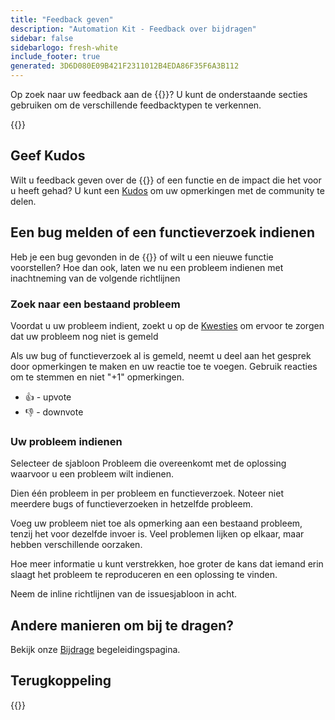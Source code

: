 ```yaml
---
title: "Feedback geven"
description: "Automation Kit - Feedback over bijdragen"
sidebar: false
sidebarlogo: fresh-white
include_footer: true
generated: 3D6D080E09B421F2311012B4EDA86F35F6A3B112
---
```


Op zoek naar uw feedback aan de {{<product-name>}}? U kunt de onderstaande secties gebruiken om de verschillende feedbacktypen te verkennen.

{{<toc>}}

## Geef Kudos

Wilt u feedback geven over de {{<product-name>}} of een functie en de impact die het voor u heeft gehad? U kunt een [Kudos](https://github.com/microsoft/powercat-automation-kit/issues/new?assignees=&labels=automation-kit%2Ckudos&template=4-automation-kit-kudos.yml&title=%5BAutomation+Kit+-+Kudos%5D+Your+summary) om uw opmerkingen met de community te delen.

## Een bug melden of een functieverzoek indienen

Heb je een bug gevonden in de {{<product-name>}} of wilt u een nieuwe functie voorstellen? Hoe dan ook, laten we nu een probleem indienen met inachtneming van de volgende richtlijnen

### Zoek naar een bestaand probleem

Voordat u uw probleem indient, zoekt u op de [Kwesties](https://github.com/microsoft/automation-kit/issues) om ervoor te zorgen dat uw probleem nog niet is gemeld

Als uw bug of functieverzoek al is gemeld, neemt u deel aan het gesprek door opmerkingen te maken en uw reactie toe te voegen. Gebruik reacties om te stemmen en niet "+1" opmerkingen.

- 👍 - upvote
- 👎 - downvote

### Uw probleem indienen

Selecteer de sjabloon Probleem die overeenkomt met de oplossing waarvoor u een probleem wilt indienen.

Dien één probleem in per probleem en functieverzoek. Noteer niet meerdere bugs of functieverzoeken in hetzelfde probleem.

Voeg uw probleem niet toe als opmerking aan een bestaand probleem, tenzij het voor dezelfde invoer is. Veel problemen lijken op elkaar, maar hebben verschillende oorzaken.

Hoe meer informatie u kunt verstrekken, hoe groter de kans dat iemand erin slaagt het probleem te reproduceren en een oplossing te vinden.

Neem de inline richtlijnen van de issuesjabloon in acht.

## Andere manieren om bij te dragen?

Bekijk onze [Bijdrage](/nl/contribution) begeleidingspagina.

## Terugkoppeling

{{<questions name="/content/nl/contribution/feedback.json" completed="Bedankt voor het geven van feedback" showNavigationButtons="false" locale="nl">}}
